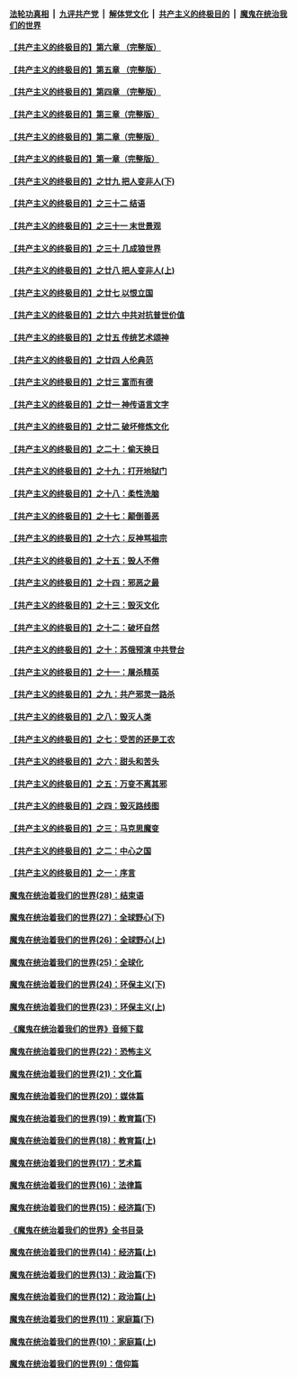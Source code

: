 ####  [法轮功真相](../../../../basic/blob/master/README.md?t=01201852) &nbsp;|&nbsp; [九评共产党](../../../../9ping.md/blob/master/README.md?t=01201852) &nbsp;|&nbsp; [解体党文化](../../../../jtdwh.md/blob/master/README.md?t=01201852)  &nbsp;|&nbsp; [共产主义的终极目的](../../../../gczydzjmd.md/blob/master/README.md?t=01201852) &nbsp;|&nbsp; [魔鬼在统治我们的世界](../../../../mgztzwmdsj.md/blob/master/README.md?t=01201852) 

#### [【共产主义的终极目的】第六章 （完整版）](../pages/nsc422/n11428913.md?t=01201852) 

#### [【共产主义的终极目的】第五章 （完整版）](../pages/nsc422/n11428912.md?t=01201852) 

#### [【共产主义的终极目的】第四章 （完整版）](../pages/nsc422/n11428907.md?t=01201852) 

#### [【共产主义的终极目的】第三章（完整版）](../pages/nsc422/n11428848.md?t=01201852) 

#### [【共产主义的终极目的】第二章（完整版）](../pages/nsc422/n11428831.md?t=01201852) 

#### [【共产主义的终极目的】第一章（完整版）](../pages/nsc422/n11417651.md?t=01201852) 

#### [【共产主义的终极目的】之廿九 把人变非人(下)](../pages/nsc422/n11344140.md?t=01201852) 

#### [【共产主义的终极目的】之三十二 结语](../pages/nsc422/n11360535.md?t=01201852) 

#### [【共产主义的终极目的】之三十一 末世景观](../pages/nsc422/n11351129.md?t=01201852) 

#### [【共产主义的终极目的】之三十 几成狼世界](../pages/nsc422/n11348280.md?t=01201852) 

#### [【共产主义的终极目的】之廿八 把人变非人(上)](../pages/nsc422/n11340492.md?t=01201852) 

#### [【共产主义的终极目的】之廿七 以恨立国](../pages/nsc422/n11336944.md?t=01201852) 

#### [【共产主义的终极目的】之廿六 中共对抗普世价值](../pages/nsc422/n11324785.md?t=01201852) 

#### [【共产主义的终极目的】之廿五 传统艺术颂神](../pages/nsc422/n11296396.md?t=01201852) 

#### [【共产主义的终极目的】之廿四 人伦典范](../pages/nsc422/n11296397.md?t=01201852) 

#### [【共产主义的终极目的】之廿三 富而有德](../pages/nsc422/n11283598.md?t=01201852) 

#### [【共产主义的终极目的】之廿一 神传语言文字](../pages/nsc422/n11263265.md?t=01201852) 

#### [【共产主义的终极目的】之廿二 破坏修炼文化](../pages/nsc422/n11245728.md?t=01201852) 

#### [【共产主义的终极目的】之二十：偷天换日](../pages/nsc422/n11238846.md?t=01201852) 

#### [【共产主义的终极目的】之十九：打开地狱门](../pages/nsc422/n11206376.md?t=01201852) 

#### [【共产主义的终极目的】之十八：柔性洗脑](../pages/nsc422/n11199994.md?t=01201852) 

#### [【共产主义的终极目的】之十七：颠倒善恶](../pages/nsc422/n11179782.md?t=01201852) 

#### [【共产主义的终极目的】之十六：反神骂祖宗](../pages/nsc422/n11166798.md?t=01201852) 

#### [【共产主义的终极目的】之十五：毁人不倦](../pages/nsc422/n11166792.md?t=01201852) 

#### [【共产主义的终极目的】之十四：邪恶之最](../pages/nsc422/n11150249.md?t=01201852) 

#### [【共产主义的终极目的】之十三：毁灭文化](../pages/nsc422/n11135227.md?t=01201852) 

#### [【共产主义的终极目的】之十二：破坏自然](../pages/nsc422/n11135214.md?t=01201852) 

#### [【共产主义的终极目的】之十：苏俄预演 中共登台](../pages/nsc422/n11118424.md?t=01201852) 

#### [【共产主义的终极目的】之十一：屠杀精英](../pages/nsc422/n11118442.md?t=01201852) 

#### [【共产主义的终极目的】之九：共产邪灵一路杀](../pages/nsc422/n11114139.md?t=01201852) 

#### [【共产主义的终极目的】之八：毁灭人类](../pages/nsc422/n11108503.md?t=01201852) 

#### [【共产主义的终极目的】之七：受苦的还是工农](../pages/nsc422/n11101809.md?t=01201852) 

#### [【共产主义的终极目的】之六：甜头和苦头](../pages/nsc422/n11096971.md?t=01201852) 

#### [【共产主义的终极目的】之五：万变不离其邪](../pages/nsc422/n11091285.md?t=01201852) 

#### [【共产主义的终极目的】之四：毁灭路线图](../pages/nsc422/n11086284.md?t=01201852) 

#### [【共产主义的终极目的】之三：马克思魔变](../pages/nsc422/n11061941.md?t=01201852) 

#### [【共产主义的终极目的】之二：中心之国](../pages/nsc422/n11047728.md?t=01201852) 

#### [【共产主义的终极目的】之一：序言](../pages/nsc422/n11086077.md?t=01201852) 

#### [魔鬼在统治着我们的世界(28)：结束语](../pages/nsc422/n10936246.md?t=01201852) 

#### [魔鬼在统治着我们的世界(27)：全球野心(下)](../pages/nsc422/n10928319.md?t=01201852) 

#### [魔鬼在统治着我们的世界(26)：全球野心(上)](../pages/nsc422/n10900318.md?t=01201852) 

#### [魔鬼在统治着我们的世界(25)：全球化](../pages/nsc422/n10788205.md?t=01201852) 

#### [魔鬼在统治着我们的世界(24)：环保主义(下)](../pages/nsc422/n10695307.md?t=01201852) 

#### [魔鬼在统治着我们的世界(23)：环保主义(上)](../pages/nsc422/n10688613.md?t=01201852) 

#### [《魔鬼在统治着我们的世界》音频下载](../pages/nsc422/n10635553.md?t=01201852) 

#### [魔鬼在统治着我们的世界(22)：恐怖主义](../pages/nsc422/n10614727.md?t=01201852) 

#### [魔鬼在统治着我们的世界(21)：文化篇](../pages/nsc422/n10597706.md?t=01201852) 

#### [魔鬼在统治着我们的世界(20)：媒体篇](../pages/nsc422/n10586579.md?t=01201852) 

#### [魔鬼在统治着我们的世界(19)：教育篇(下)](../pages/nsc422/n10564808.md?t=01201852) 

#### [魔鬼在统治着我们的世界(18)：教育篇(上)](../pages/nsc422/n10526970.md?t=01201852) 

#### [魔鬼在统治着我们的世界(17)：艺术篇](../pages/nsc422/n10499093.md?t=01201852) 

#### [魔鬼在统治着我们的世界(16)：法律篇](../pages/nsc422/n10485969.md?t=01201852) 

#### [魔鬼在统治着我们的世界(15)：经济篇(下)](../pages/nsc422/n10469975.md?t=01201852) 

#### [《魔鬼在统治着我们的世界》全书目录](../pages/nsc422/n10464261.md?t=01201852) 

#### [魔鬼在统治着我们的世界(14)：经济篇(上)](../pages/nsc422/n10457370.md?t=01201852) 

#### [魔鬼在统治着我们的世界(13)：政治篇(下)](../pages/nsc422/n10448270.md?t=01201852) 

#### [魔鬼在统治着我们的世界(12)：政治篇(上)](../pages/nsc422/n10444576.md?t=01201852) 

#### [魔鬼在统治着我们的世界(11)：家庭篇(下)](../pages/nsc422/n10440961.md?t=01201852) 

#### [魔鬼在统治着我们的世界(10)：家庭篇(上)](../pages/nsc422/n10435448.md?t=01201852) 

#### [魔鬼在统治着我们的世界(9)：信仰篇](../pages/nsc422/n10432159.md?t=01201852) 

